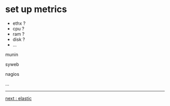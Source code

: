 # set up metrics

 * ethx ?
 * cpu ?
 * ram ?
 * disk ?
 * ...

munin

syweb

nagios

...

----

[next : elastic](/suricata/day_2/SetUpElastic.md)
